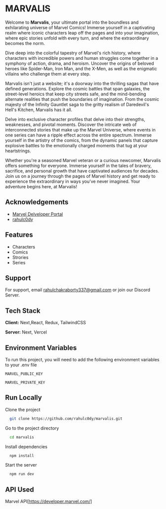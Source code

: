 
# MARVALIS

Welcome to **Marvalis**, your ultimate portal into the boundless and exhilarating universe of Marvel Comics! Immerse yourself in a captivating realm where iconic characters leap off the pages and into your imagination, where epic stories unfold with every turn, and where the extraordinary becomes the norm.

Dive deep into the colorful tapestry of Marvel's rich history, where characters with incredible powers and human struggles come together in a symphony of action, drama, and heroism. Uncover the origins of beloved heroes like Spider-Man, Iron Man, and the X-Men, as well as the enigmatic villains who challenge them at every step.

Marvalis isn't just a website; it's a doorway into the thrilling sagas that have defined generations. Explore the cosmic battles that span galaxies, the street-level heroics that keep city streets safe, and the mind-bending alternate realities that push the boundaries of imagination. From the cosmic majesty of the Infinity Gauntlet saga to the gritty realism of Daredevil's Hell's Kitchen, Marvalis has it all.

Delve into exclusive character profiles that delve into their strengths, weaknesses, and pivotal moments. Discover the intricate web of interconnected stories that make up the Marvel Universe, where events in one series can have a ripple effect across the entire spectrum. Immerse yourself in the artistry of the comics, from the dynamic panels that capture explosive battles to the emotionally charged moments that tug at your heartstrings.

Whether you're a seasoned Marvel veteran or a curious newcomer, Marvalis offers something for everyone. Immerse yourself in the tales of bravery, sacrifice, and personal growth that have captivated audiences for decades. Join us on a journey through the pages of Marvel history and get ready to experience the extraordinary in ways you've never imagined. Your adventure begins here, at Marvalis!




## Acknowledgements

 - [Marvel Delveloper Portal](https://developer.marvel.com/)
 - [rahulc0dy](https://github.com/rahulc0dy)



## Features


- Characters
- Comics
- Strories
- Series


## Support

For support, email rahulchakraborty337@gmail.com or join our Discord Server.


## Tech Stack

**Client:** Next,React, Redux, TailwindCSS

**Server:** Next, Vercel



## Environment Variables

To run this project, you will need to add the following environment variables to your .env file

`MARVEL_PUBLIC_KEY`

`MARVEL_PRIVATE_KEY`


## Run Locally

Clone the project

```bash
  git clone https://github.com/rahulc0dy/marvalis.git
```

Go to the project directory

```bash
  cd marvalis
```

Install dependencies

```bash
  npm install
```

Start the server

```bash
  npm run dev
```

## API Used
Marvel API[https://developer.marvel.com/]

